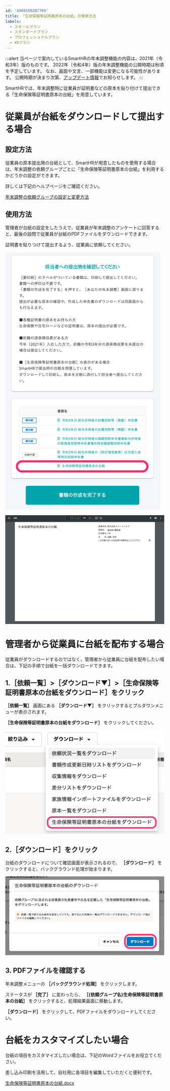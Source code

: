 ```yaml
---
id: '4404550207769'
title: 「生命保険等証明書原本の台紙」の使用方法
labels:
  - スモールプラン
  - スタンダードプラン
  - プロフェッショナルプラン
  - ¥0プラン
---
```

:::alert
当ページで案内しているSmartHRの年末調整機能の内容は、2021年（令和3年）版のものです。
2022年（令和4年）版の年末調整機能の公開時期は秋頃を予定しています。
なお、画面や文言、一部機能は変更になる可能性があります。
公開時期が決まり次第、[アップデート情報](https://smarthr.jp/update)でお知らせします。
:::

SmartHRでは、年末調整時に従業員が証明書などの原本を貼り付けて提出できる「生命保険等証明書原本の台紙」を用意しています。

# 従業員が台紙をダウンロードして提出する場合

## 設定方法

従業員の原本提出用の台紙として、SmartHRが用意したものを使用する場合は、年末調整の依頼グループごとに「生命保険等証明書原本の台紙」を利用するかどうかの設定ができます。

詳しくは下記のヘルプページをご確認ください。

[年末調整の依頼グループの設定と変更方法](https://knowledge.smarthr.jp/hc/ja/articles/360038197674)

## 使用方法

管理者が台紙の設定をしたうえで、従業員が年末調整のアンケートに回答すると、最後の設問で従業員が台紙のPDFファイルをダウンロードできます。

証明書を貼りつけて提出するよう、従業員に依頼してください。

![](./00________SmartHR____________.png)

![](./__.png)

# 管理者から従業員に台紙を配布する場合

従業員がダウンロードするのではなく、管理者から従業員に台紙を配布したい場合は、下記の手順で台紙を一括ダウンロードできます。

## 1.［依頼一覧］>［ダウンロード▼］>［生命保険等証明書原本の台紙をダウンロード］をクリック

 **［依頼一覧］** 画面にある **［ダウンロード▼］** をクリックするとプルダウンメニューが表示されます。

 **［生命保険等証明書原本の台紙をダウンロード］** をクリックしてください。

![](./Notification_Center.png)

## 2.［ダウンロード］をクリック

台紙のダウンロードについて確認画面が表示されるので、 **［ダウンロード］** をクリックすると、バックグラウンド処理が始まります。

![](./01________SmartHR____________.png)

## 3\. PDFファイルを確認する

年末調整メニューの **［バックグラウンド処理］** をクリックします。

ステータスが **［完了］** に変わったら、 **［{依頼グループ名}生命保険等証明書原本の台紙］** をクリックすると、処理結果画面に移動します。

 **［ダウンロード］** をクリックして、PDFファイルをダウンロードしてください。

# 台紙をカスタマイズしたい場合

台紙の項目をカスタマイズしたい場合は、下記のWordファイルをお役立てください。

差し込み印刷を活用して、自社用に各項目を編集していただくと便利です。

[生命保険等証明書原本の台紙.docx](./_____________.docx)
